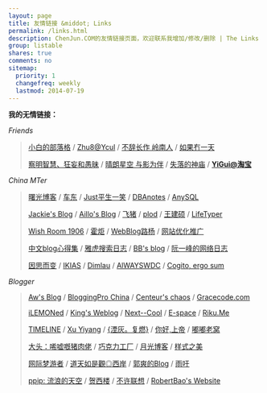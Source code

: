 ```yaml
---
layout: page
title: 友情链接 &middot; Links
permalink: /links.html
description: ChenJun.COM的友情链接页面，欢迎联系我增加/修改/删除 | The Links page of ChenJun.COM。
group: listable
shares: true
comments: no
sitemap:
  priority: 1
  changefreq: weekly
  lastmod: 2014-07-19
---
```


**我的无情链接：**

 *Friends*

>  [小白的部落格](http://baipig.blogspot.com/ "静水深流") /  [Zhu8@Ycul](http://zhu8.ycool.com/ "Zhu8's Weblog") / [不辞长作  岭南人](http://wikijiayin.blogspot.com/ "不辞长作  岭南人") / [如果冇一天](http://jeremiah.ycool.com/ "如果冇一天")
> 
> [察明智慧、狂妄和愚昧](http://d8j.ycool.com/ "察明智慧、狂妄和愚昧") / [晴朗星空 与影为伴](http://appleangel.ycool.com/ "晴朗星空 与影为伴") / [失落的神庙](http://pengjianping.com/ "失落的神庙") / [**YiGui@淘宝**](http://toco.taobao.com/ "淘客E族——Jack Jones/ONLY/VERO MODA/Mark Fairwhale")

 *China MTer*

>  [曙光博客](http://www.hinn.cn/) / [车东](http://www.chedong.com/) / [Just平生一笑](http://www.thinkjam.org/zoptuno/) / [DBAnotes](http://www.dbanotes.net/) / [AnySQL](http://www.anysql.net/)
> 
> [Jackie's Blog](http://www.yelingyang.com/) / [Aillo's Blog](http://www.aillo.cn/) / [飞猪](http://www.flypig.org/) / [plod](http://plod.popoever.com/) / [王建硕](http://home.wangjianshuo.com/cn/) / [LifeTyper](http://www.lifetyper.com/)
> 
> [Wish Room 1906](http://www.junchenwu.com/) / [霍炬](http://blog.devep.net/virushuo/) / [WebBlog路杨](http://easun.org/) / [网站优化推广](http://seo.g2soft.net/)
> 
> [中文blog心得集](http://blog.cnblog.org/) / [雅虎搜索日志](http://ysearcblog.cn/) / [BB's blog](http://bblog.biz/) / [阮一峰的网络日志](http://www.ruanyifeng.com/blog/)
> 
> [因思而变](http://www.xdanger.com/) / [IKIAS](http://www.ikias.com/) / [Dimlau](http://www.dimlau.com/) / [AlWAYSWDC](http://alwayswdc.com/blog/) / [Cogito, ergo sum](http://www.sothink.cn/)

 *Blogger*

> [Aw's Blog](http://www.awflasher.com/blog "Aw's Blog") / [BloggingPro China](http://www.wordpresscn.com/ "BloggingPro China") / [Centeur's chaos](http://justmymemo.com/ "Centeur's chaos") / [Gracecode.com](http://www.gracecode.com/ "Gracecode.com")
> 
> [iLEMONed](http://www.ilemoned.com/ "iLEMONed") / [King's Weblog](http://welog.org/ "King's Weblog") / [Next--Cool](http://www.nextcool.cn/ "Next--Cool") / [E-space](http://e-spacy.com/ "E-space") / [Riku.Me](http://riku.me/ "The sky of Daemon!")
> 
> [TIMELINE](http://lidan.net/blog/ "TIMELINE -- Dan Li's Blog") / [Xu Yiyang](http://xuyiyang.com/ "Xu Yiyang") / [{湮灰。复燃}](http://www.xyforever.org/ash/ "{湮灰。复燃}") / [你好,上帝](http://www.higod.cn/ "你好,上帝") / [嘟嘟老窝](http://www.duduwolf.com/ "嘟嘟老窝")
> 
> [大头：唏嘘嘅猪肉佬](http://www.bighead.cn/ "大头：唏嘘嘅猪肉佬") / [巧克力工厂](http://bemike.org/ "巧克力工厂") / [月光博客](http://www.williamlong.info/ "月光博客") / [样式之美](http://www.aoao.org.cn/ "样式之美")
> 
> [网际梦游者](http://www.rolly.cn/ "网际梦游者") / [道天如是觀◎西岸](http://farbank.net/ "道天如是觀◎西岸") / [郭爽的Blog](http://blog.guoshuang.com/ "郭爽的Blog") / [雨吁](http://yx.takeback.net/ "雨吁")
> 
> [ppip: 流浪的天空](http://www.happysky.org/ "ppip: 流浪的天空") / [贺西楼](http://www.hexilou.com "贺西楼") / [不许联想](http://www.wangxiaofeng.net "王小峰-不许联想") / [RobertBao's Website](http://www.robertbao.com/ "robertbao's website")